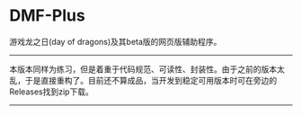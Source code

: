 # DMF-Plus
游戏龙之日(day of dragons)及其beta版的网页版辅助程序。
***
本版本同样为练习，但是着重于代码规范、可读性、封装性。由于之前的版本太乱，于是直接重构了。目前还不算成品，当开发到稳定可用版本时可在旁边的Releases找到zip下载。
***